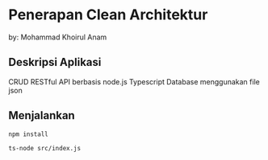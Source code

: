 # Penerapan Clean Architektur
by: Mohammad Khoirul Anam

## Deskripsi Aplikasi
CRUD RESTful API berbasis node.js Typescript
Database menggunakan file json

## Menjalankan
```
npm install
```
```
ts-node src/index.js
```

